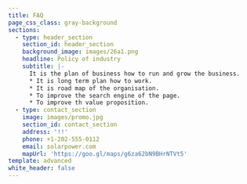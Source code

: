 ```yaml
---
title: FAQ
page_css_class: gray-background
sections:
  - type: header_section
    section_id: header_section
    background_image: images/26a1.png
    headline: Policy of industry
    subtitle: |-
      It is the plan of business how to run and grow the business.
      * It is long term plan how to work. 
      * It is road map of the organisation.
      * To improve the search engine of the page.
      * To improve th value proposition.
  - type: contact_section
    image: images/promo.jpg
    section_id: contact_section
    address: '!!'
    phone: +1-202-555-0112
    email: solarpower.com
    mapUrl: 'https://goo.gl/maps/g6za62bN9BHrNTVt5'
template: advanced
white_header: false
---
```

